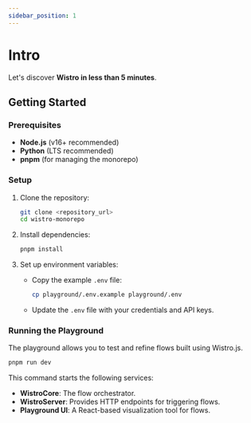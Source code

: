 ```yaml
---
sidebar_position: 1
---
```


# Intro

Let's discover **Wistro in less than 5 minutes**.

## Getting Started

### Prerequisites

- **Node.js** (v16+ recommended)
- **Python** (LTS recommended)
- **pnpm** (for managing the monorepo)

### Setup

1. Clone the repository:

   ```bash
   git clone <repository_url>
   cd wistro-monorepo
   ```

2. Install dependencies:

   ```bash
   pnpm install
   ```

3. Set up environment variables:
   - Copy the example `.env` file:
     ```bash
     cp playground/.env.example playground/.env
     ```
   - Update the `.env` file with your credentials and API keys.

### Running the Playground

The playground allows you to test and refine flows built using Wistro.js.

```bash
pnpm run dev
```

This command starts the following services:

- **WistroCore**: The flow orchestrator.
- **WistroServer**: Provides HTTP endpoints for triggering flows.
- **Playground UI**: A React-based visualization tool for flows.
